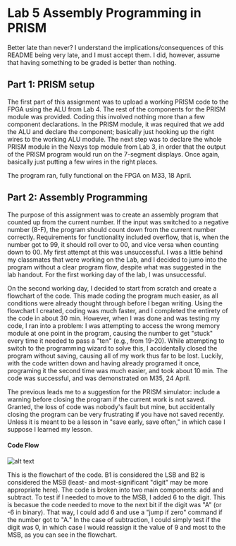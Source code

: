 # Lab 5 Assembly Programming in PRISM

Better late than never? I understand the implications/consequences of this README being very late, and I must accept them. I did, however, assume that having something to be graded is better than nothing.

## Part 1: PRISM setup

The first part of this assignment was to upload a working PRISM code to the FPGA using the ALU from Lab 4. The rest of the components for the PRISM module was provided. Coding this involved nothing more than a few component declarations. In the PRISM module, it was required that we add the ALU and declare the component; basically just hooking up the right wires to the working ALU module. The next step was to declare the whole PRISM module in the Nexys top module from Lab 3, in order that the output of the PRISM program would run on the 7-segment displays. Once again, basically just putting a few wires in the right places. 

The program ran, fully functional on the FPGA on M33, 18 April. 

## Part 2: Assembly Programming

The purpose of this assignment was to create an assembly program that counted up from the current number. If the input was switched to a negative number (8-F), the program should count down from the current number correctly. Requirements for functionality included overflow, that is, when the number got to 99, it should roll over to 00, and vice versa when counting down to 00. My first attempt at this was unsuccessful. I was a little behind my classmates that were working on the Lab, and I decided to jumo into the program without a clear program flow, despite what was suggested in the lab handout. For the first working day of the lab, I was unsuccessful. 

On the second working day, I decided to start from scratch and create a flowchart of the code. This made coding the program much easier, as all conditions were already thought through before I began writing. Using the flowchart I created, coding was much faster, and I completed the entirety of the code in about 30 min. However, when I was done and was testing my code, I ran into a problem: I was attempting to access the wrong memory module at one point in the program, causing the number to get "stuck" every time it needed to pass a "ten" (e.g., from 19-20). While attempting to switch to the programming wizard to solve this, I accidentally closed the program without saving, causing all of my work thus far to be lost. Luckily, with the code written down and having already programed it once, programing it the second time was much easier, and took about 10 min. The code was successful, and was demonstrated on M35, 24 April.

The previous leads me to a suggestion for the PRISM simulator: include a warning before closing the program if the current work is not saved. Granted, the loss of code was nobody's fault but mine, but accidentally closing the program can be very frustrating if you have not saved recently. Unless it is meant to be a lesson in "save early, save often," in which case I suppose I learned my lesson. 

#### Code Flow

![alt text](http://i.imgur.com/1vrppAQ.jpg "The aforementioned flowchart of the assembly code")

This is the flowchart of the code. B1 is considered the LSB and B2 is considered the MSB (least- and most-significant "digit" may be more appropriate here). The code is broken into two main components: add and subtract. To test if I needed to move to the MSB, I added 6 to the digit. This is becasue the code needed to move to the next bit if the digit was "A" (or -6 in binary). That way, I could add 6 and use a "jump if zero" command if the number got to "A." In the case of subtraction, I could simply test if the digit was 0, in which case I would reassign it the value of 9 and most to the MSB, as you can see in the flowchart. 
